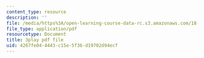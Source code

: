 ```yaml
---
content_type: resource
description: ''
file: /media/https%3A/open-learning-course-data-rc.s3.amazonaws.com/18-01sc-single-variable-calculus-fall-2010/4267fe044443c15e5f36d19702d94ecf_KhwQKE_tld0.pdf
file_type: application/pdf
resourcetype: Document
title: 3play pdf file
uid: 4267fe04-4443-c15e-5f36-d19702d94ecf
---
```

